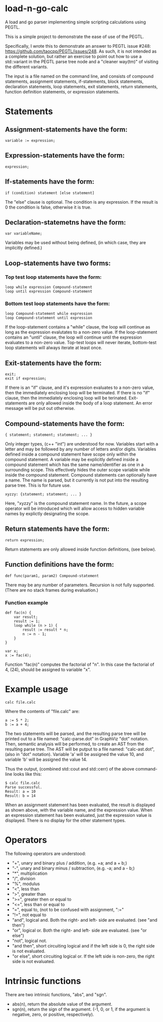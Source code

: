 # load-n-go-calc
A load and go parser implementing simple scripting calculations using PEGTL.

This is a simple project to demonstrate the ease of use of the PEGTL.

Specifically, I wrote this to demonstrate an answer to PEGTL issue #248: https://github.com/taocpp/PEGTL/issues/248.  As such, it is not intended as a
complete solution, but rather an exercise to point out how to use a
std::variant in the PEGTL parse tree node and a "cleaner way(tm)" of visiting
the different variants.

The input is a file named on the command line, and consists of compound
statements, assignment statements, if-statements, block statements,
declaration statements, loop statements, exit statements, return statements,
function definition statements, or expression statements.

# Statements

## Assignment-statements have the form:

    variable := expression;

## Expression-statements have the form:

    expression;

## If-statements have the form:

    if (condition) statement [else statement]

The "else" clause is optional.  The condition is any expression.  If the result is 0 the condition is false, otherwise it is true.

## Declaration-statemetns have the form:

    var variableName;

Variables may be used without being defined, (in which case, they are implicitly defined.)

## Loop-statements have two forms:
### Top test loop statements have the form:

    loop while expression Compound-statement
    loop until expression Compound-statement

### Bottom test loop statements have the form:

    loop Compound-statement while expression
    loop Compound-statement until expression

If the loop-statement contains a "while" clause, the loop will continue as long as the expression evalutates to a non-zero value.
If the loop-statement contains an "until" clause, the loop will continue until the expression evaluates to a non-zero value.
Top-test loops will never iterate, bottom-test loop statements will always iterate at least once.

## Exit-statements have the form:

    exit;
    exit if expression;


 If there is an "if" clause, and it's expression evaluates to a non-zero value, then the immediately enclosing loop will be terminated.
 If there is no "if" clause, then the immediately enclosing loop will be terinated.
 Exit-statements are only allowed inside the body of a loop statement.  An error message will be put out otherwise.

## Compound-statements have the form:

    { statement; statement; statement; ... }

Only integer types, (c++ "int") are understood for now.  Variables start with a letter and may be followed by any number of letters and/or digits.
Variables defined inside a compound statement have scope only within the compound statement.  A variable may be explicitly defined inside a compound statement which has the same name/identifier as one in a surrounding scope.  This effectively hides the outer scope variable while inside the compound statement.
Compound statements can optionally have a name.  The name is parsed, but it currently is not put into the resulting parse tree.  This is for future use.

    xyzzy: {statement; statement; ... }

Here, "xyzzy" is the compound statement name.  In the future, a scope operator will be introduced which will allow access to hidden variable names by explictly designating the scope.

## Return statements have the form:

    return expression;

Return statements are only allowed inside function definitions, (see below).

## Function definitions have the form:

    def func(param1, param2) Compound-statement

There may be any number of parameters.  Recursion is not fully supported.
(There are no stack frames during evaluation.)

### Function example

    def fac(n) {
        var result;
        result := 1;
        loop while (n > 1) {
            result := result * n;
            n := n - 1;
        }
    }

    var x;
    x := fac(4);

Function "fac(n)" computes the factorial of "n".  In this case the factorial
of 4, (24), should be assigned to variable "x".

# Example usage

    calc file.calc

Where the contents of "file.calc" are:

    a := 5 * 2;
    b := a + 4;

The two statements will be parsed, and the resulting parse tree will be printed out to a file named: "calc-parse.dot" in GraphViz "dot" notation.
Then, semantic analysis will be performed, to create an AST from the resulting parse tree.
The AST will be putput to a file named: "calc-ast.dot", (also in "dot" notation).
Variable 'a' will be assigned the value 10, and variable 'b' will be assigned the value 14.


Thus the output, (combined std::cout and std::cerr) of the above command-line looks like this:

    $ calc file.calc
    Parse successful.
    Result: a = 10
    Result: b = 14

When an assignment statement has been evaluated, the result is displayed as shown above, with the variable name, and the expression value.
When an expression statement has been evaluated, just the expression value is displayed.
There is no display for the other statement types.

# Operators

The following operators are understood:
* "+", unary and binary plus / addition, (e.g. +a; and a + b;)
* "-", unary and binary minus / subtraction, (e.g. -a; and a - b;)
* "*", multiplication
* "/", division
* "%", modulus
* "<", less than
* ">", greater than
* ">=", greater then or equal to
* "<=", less than or equal to
* "=", equal to, (not to be confused with assignment, ":="
* "!=", not equal to
* "and", logical and.  Both the right- and left- side are evaluated. (see "and then")
* "or", logical or.  Both the right- and left- side are evaluated. (see "or else")
* "not", logical not.
* "and then", short circuiting logical and if the left side is 0, the right side is not evaluated.
* "or else", short circuiting logical or.  If the left side is non-zero, the right side is not evaluated.

# Intrinsic functions

There are two intrinsic functions, "abs", and "sgn".

* abs(n), return the absolute value of the argument.
* sgn(n), return the sign of the argument.  (-1, 0, or 1, if the argument is negative, zero, or positive, respectively).

